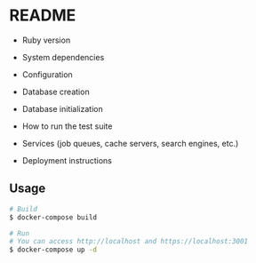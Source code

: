# README

* Ruby version

* System dependencies

* Configuration

* Database creation

* Database initialization

* How to run the test suite

* Services (job queues, cache servers, search engines, etc.)

* Deployment instructions

## Usage

```bash
# Build
$ docker-compose build

# Run
# You can access http://localhost and https://localhost:3001
$ docker-compose up -d

```